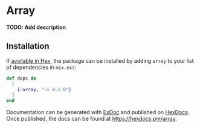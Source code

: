 # Array

**TODO: Add description**

## Installation

If [available in Hex](https://hex.pm/docs/publish), the package can be installed
by adding `array` to your list of dependencies in `mix.exs`:

```elixir
def deps do
  [
    {:array, "~> 0.1.0"}
  ]
end
```

Documentation can be generated with [ExDoc](https://github.com/elixir-lang/ex_doc)
and published on [HexDocs](https://hexdocs.pm). Once published, the docs can
be found at <https://hexdocs.pm/array>.

